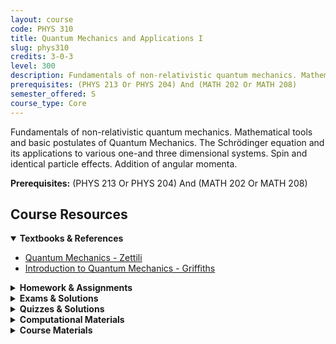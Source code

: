 ```yaml
---
layout: course
code: PHYS 310
title: Quantum Mechanics and Applications I
slug: phys310
credits: 3-0-3
level: 300
description: Fundamentals of non-relativistic quantum mechanics. Mathematical tools and basic postulates of Quantum Mechanics. The Schrödinger equation and its applications to various one-and three dimensional systems. Spin and identical particle effects. Addition of angular momenta.
prerequisites: (PHYS 213 Or PHYS 204) And (MATH 202 Or MATH 208)
semester_offered: S
course_type: Core
---
```


Fundamentals of non-relativistic quantum mechanics. Mathematical tools and basic postulates of Quantum Mechanics. The Schrödinger equation and its applications to various one-and three dimensional systems. Spin and identical particle effects. Addition of angular momenta.

**Prerequisites:** (PHYS 213 Or PHYS 204) And (MATH 202 Or MATH 208)

## <i class="fas fa-book"></i> Course Resources

<details open>
<summary><strong><i class="fas fa-book"></i> Textbooks & References</strong></summary>
<ul>
<li><a href="/assets/resources/core/phys310/textbooks/E-BOOK  Zettili.pdf">Quantum Mechanics - Zettili</a></li>
<li><a href="/assets/resources/core/phys310/textbooks/Griffiths - Introduction to quantum mechanics.pdf">Introduction to Quantum Mechanics - Griffiths</a></li>
</ul>
</details>

<details>
<summary><strong><i class="fas fa-file-alt"></i> Homework & Assignments</strong></summary>
<ul>
<li><a href="/assets/resources/core/phys310/homework/PHYS 310 HW1.pdf">Homework 1</a></li>
<li><a href="/assets/resources/core/phys310/homework/PHYS 310 HW2.pdf">Homework 2</a></li>
<li><a href="/assets/resources/core/phys310/homework/PHYS 310 HW3.pdf">Homework 3</a></li>
<li><a href="/assets/resources/core/phys310/homework/PHYS 310 HW5.pdf">Homework 5</a></li>
<li><a href="/assets/resources/core/phys310/homework/PHYS 310 HW6.pdf">Homework 6</a></li>
</ul>
</details>

<details>
<summary><strong><i class="fas fa-chart-bar"></i> Exams & Solutions</strong></summary>
<ul>
<li><a href="/assets/resources/core/phys310/exams/Solution-Major-I.pdf">Major Exam I - Solution</a></li>
<li><a href="/assets/resources/core/phys310/exams/Solution-Major-Exam-II.pdf">Major Exam II - Solution</a></li>
<li><a href="/assets/resources/core/phys310/exams/Major-I.pdf">Major Exam I</a></li>
</ul>
</details>

<details>
<summary><strong><i class="fas fa-check-circle"></i> Quizzes & Solutions</strong></summary>
<ul>
<li><a href="/assets/resources/core/phys310/quizzes/Quiz-2-Solution.pdf">Quiz 2 - Solution</a></li>
<li><a href="/assets/resources/core/phys310/quizzes/Quiz-3-Solution.pdf">Quiz 3 - Solution</a></li>
</ul>
</details>

<details>
<summary><strong><i class="fas fa-laptop-code"></i> Computational Materials</strong></summary>
<ul>
<li><a href="/assets/resources/core/phys310/CombDeltaPotential.nb">Comb Delta Potential (Mathematica)</a></li>
<li><a href="/assets/resources/core/phys310/CombDeltaPotential.pdf">Comb Delta Potential (PDF)</a></li>
<li><a href="/assets/resources/core/phys310/DiracDeltaModels.nb">Dirac Delta Models (Mathematica)</a></li>
<li><a href="/assets/resources/core/phys310/QuantumOperatorsHS&More.nb">Quantum Operators and More (Mathematica)</a></li>
</ul>
</details>

<details>
<summary><strong><i class="fas fa-book-open"></i> Course Materials</strong></summary>
<ul>
<li><a href="/assets/resources/core/phys310/FermiSummary.pdf">Fermi Summary</a></li>
<li><a href="/assets/resources/core/phys310/OrbitalQuantumNumber.pdf">Orbital Quantum Numbers</a></li>
</ul>
</details>